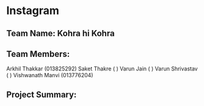 # Instagram

## Team Name: Kohra hi Kohra

## Team Members: 
Arkhil Thakkar (013825292)
Saket Thakre ( )
Varun Jain ( )
Varun Shrivastav ( )
Vishwanath Manvi (013776204)

## Project Summary:


